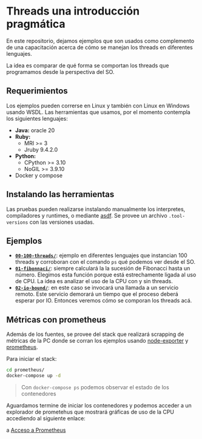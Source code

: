 # Threads una introducción pragmática

En este repositorio, dejamos ejemplos que son usados como complemento de una
capacitación acerca de cómo se manejan los threads en diferentes lenguajes.

La idea es comparar de qué forma se comportan los threads que programamos desde
la perspectiva del SO.

## Requerimientos

Los ejemplos pueden correrse en Linux y también con Linux en Windows usando WSDL.
Las herramientas que usamos, por el momento contempla los siguientes lenguajes:

* **Java:** oracle 20
* **Ruby:** 
    * MRI >= 3
    * Jruby 9.4.2.0
* **Python:**
    * CPython >= 3.10
    * NoGIL >= 3.9.10
* Docker y compose

## Instalando las herramientas

Las pruebas pueden realizarse instalando manualmente los interpretes,
compiladores y runtimes, o mediante [asdf](https://asdf-vm.com/). Se provee un
archivo `.tool-versions` con las versiones usadas.


## Ejemplos

* [**`00-100-threads/`**](./00-100-threads): ejemplo en diferentes lenguajes que
  instancian 100 threads y corroboran con el comando `ps` qué podemos ver desde
  el SO.
* [**`01-fibonnaci/`**](./01-fibonnaci): siempre calculará la la sucesión de
  Fibonacci hasta un número. Elegimos esta función porque está estrechamente
  ligada al uso de CPU. La idea es analizar el uso de la CPU con y sin threads.
* [**`02-io-bound/`**](./02-io-bound): en este caso se invocará una llamada a un
  servicio remoto. Este servicio demorará un tiempo que el proceso deberá
  esperar por IO. Entonces veremos cómo se comporan los threads acá.


## Métricas con prometheus

Además de los fuentes, se provee del stack que realizará scrapping de métricas
de la PC donde se corran los ejemplos usando
[node-exporter](https://github.com/prometheus/node_exporter) y
[prometheus](https://prometheus.io/).

Para iniciar el stack:

```bash
cd prometheus/
docker-compose up -d
```

> Con `docker-compose ps` podemos observar el estado de los contenedores


Aguardamos termine de iniciar los contenedores y podemos acceder a un explorador
de prometehus que mostrará gráficas de uso de la CPU accediendo al siguiente
enlace:

a [Acceso a
  Prometheus](http://localhost:9090/graph?g0.expr=100%20-%20(avg%20by%20(instance%2Ccpu)%20(rate(node_cpu_seconds_total%7Bjob%3D%22node%22%2Cmode%3D%22idle%22%7D%5B1m%5D))%20*%20100)&g0.tab=0&g0.display_mode=lines&g0.show_exemplars=0&g0.range_input=5m&g1.expr=100%20-%20(avg%20by%20(instance)%20(rate(node_cpu_seconds_total%7Bjob%3D%22node%22%2Cmode%3D%22idle%22%7D%5B1m%5D))%20*%20100)&g1.tab=0&g1.display_mode=lines&g1.show_exemplars=0&g1.range_input=5m&g2.expr=100%20-%20(avg%20by%20(instance)%20(rate(node_cpu_seconds_total%7Bjob%3D%22node%22%2Cmode!%3D%22iowait%22%7D%5B1m%5D))%20*%20100)&g2.tab=0&g2.display_mode=lines&g2.show_exemplars=0&g2.range_input=5m)

